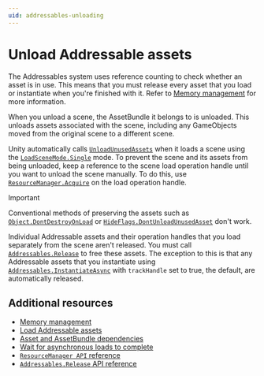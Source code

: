 ```yaml
---
uid: addressables-unloading
---
```


# Unload Addressable assets

The Addressables system uses reference counting to check whether an asset is in use. This means that you must release every asset that you load or instantiate when you're finished with it. Refer to [Memory management](MemoryManagement.md) for more information.

When you unload a scene, the AssetBundle it belongs to is unloaded. This unloads assets associated with the scene, including any GameObjects moved from the original scene to a different scene.

Unity automatically calls [`UnloadUnusedAssets`](xref:UnityEngine.Resources.UnloadUnusedAssets) when it loads a scene using the [`LoadSceneMode.Single`](xref:UnityEngine.SceneManagement.LoadSceneMode.Single) mode. To prevent the scene and its assets from being unloaded, keep a reference to the scene load operation handle until you want to unload the scene manually. To do this, use [`ResourceManager.Acquire`](xref:UnityEngine.ResourceManagement.ResourceManager.Acquire(UnityEngine.ResourceManagement.AsyncOperations.AsyncOperationHandle)) on the load operation handle.

> [!IMPORTANT]
> Conventional methods of preserving the assets such as [`Object.DontDestroyOnLoad`](xref:UnityEngine.Object.DontDestroyOnLoad(UnityEngine.Object)) or [`HideFlags.DontUnloadUnusedAsset`](xref:UnityEngine.HideFlags.DontUnloadUnusedAsset) don't work.

Individual Addressable assets and their operation handles that you load separately from the scene aren't released. You must call [`Addressables.Release`](xref:UnityEngine.AddressableAssets.Addressables.Release*) to free these assets. The exception to this is that any Addressable assets that you instantiate using [`Addressables.InstantiateAsync`](xref:UnityEngine.AddressableAssets.Addressables.InstantiateAsync*) with `trackHandle` set to true, the default, are automatically released.

## Additional resources

* [Memory management](MemoryManagement.md)
* [Load Addressable assets](LoadingAddressableAssets.md)
* [Asset and AssetBundle dependencies](AssetDependencies.md)
* [Wait for asynchronous loads to complete](AddressableAssetsAsyncOperationHandle.md)
* [`ResourceManager API` reference](xref:UnityEngine.ResourceManagement.ResourceManager)
* [`Addressables.Release` API reference](xref:UnityEngine.AddressableAssets.Addressables.Release*)
